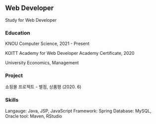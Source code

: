 ## Web Developer
Study for Web Developer

### Education

KNOU
Computer Science, 2021 - Present

KOITT Academy for Web Developer
Academy Certificate, 2020

University
Economics, Management

### Project
쇼핑몰 프로젝트 - 별점, 상품평 (2020. 6)

### Skills
Langauge: Java, JSP, JavaScript
Framework: Spring
Database: MySQL, Oracle
tool: Maven, RStudio
